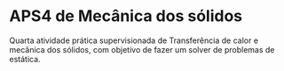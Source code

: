 # APS4 de Mecânica dos sólidos

Quarta atividade prática supervisionada de Transferência de calor e mecânica dos sólidos, com objetivo de fazer um solver de problemas de estática.
